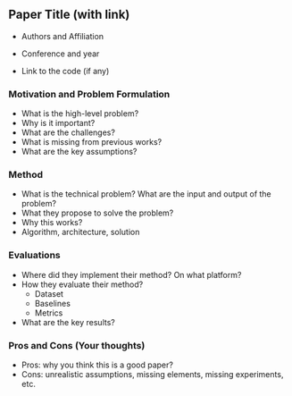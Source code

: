 ## Paper Title (with link)

* Authors and Affiliation

* Conference and year

* Link to the code (if any)

### Motivation and Problem Formulation

* What is the high-level problem?
* Why is it important?
* What are the challenges?
* What is missing from previous works?
* What are the key assumptions?

### Method

* What is the technical problem? What are the input and output of the problem?
* What they propose to solve the problem?
* Why this works?
* Algorithm, architecture, solution

### Evaluations

* Where did they implement their method? On what platform?
* How they evaluate their method?
  * Dataset
  * Baselines
  * Metrics
* What are the key results?

### Pros and Cons (Your thoughts)

* Pros: why you think this is a good paper?
* Cons: unrealistic assumptions, missing elements, missing experiments, etc.
